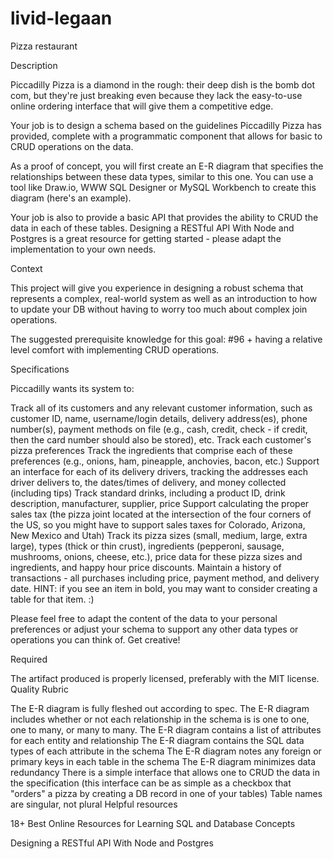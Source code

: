 # livid-legaan
Pizza restaurant

Description

Piccadilly Pizza is a diamond in the rough: their deep dish is the bomb dot com, but they're just breaking even because they lack the easy-to-use online ordering interface that will give them a competitive edge.

Your job is to design a schema based on the guidelines Piccadilly Pizza has provided, complete with a programmatic component that allows for basic to CRUD operations on the data.

As a proof of concept, you will first create an E-R diagram that specifies the relationships between these data types, similar to this one. You can use a tool like Draw.io, WWW SQL Designer or MySQL Workbench to create this diagram (here's an example).

Your job is also to provide a basic API that provides the ability to CRUD the data in each of these tables. Designing a RESTful API With Node and Postgres is a great resource for getting started - please adapt the implementation to your own needs.

Context

This project will give you experience in designing a robust schema that represents a complex, real-world system as well as an introduction to how to update your DB without having to worry too much about complex join operations.

The suggested prerequisite knowledge for this goal: #96 + having a relative level comfort with implementing CRUD operations.

Specifications

Piccadilly wants its system to:

 Track all of its customers and any relevant customer information, such as customer ID, name, username/login details, delivery address(es), phone number(s), payment methods on file (e.g., cash, credit, check - if credit, then the card number should also be stored), etc.
 Track each customer's pizza preferences
 Track the ingredients that comprise each of these preferences (e.g., onions, ham, pineapple, anchovies, bacon, etc.)
 Support an interface for each of its delivery drivers, tracking the addresses each driver delivers to, the dates/times of delivery, and money collected (including tips)
 Track standard drinks, including a product ID, drink description, manufacturer, supplier, price
 Support calculating the proper sales tax (the pizza joint located at the intersection of the four corners of the US, so you might have to support sales taxes for Colorado, Arizona, New Mexico and Utah)
 Track its pizza sizes (small, medium, large, extra large), types (thick or thin crust), ingredients (pepperoni, sausage, mushrooms, onions, cheese, etc.), price data for these pizza sizes and ingredients, and happy hour price discounts.
 Maintain a history of transactions - all purchases including price, payment method, and delivery date.
HINT: if you see an item in bold, you may want to consider creating a table for that item. :)

Please feel free to adapt the content of the data to your personal preferences or adjust your schema to support any other data types or operations you can think of. Get creative!

Required

 The artifact produced is properly licensed, preferably with the MIT license.
Quality Rubric

The E-R diagram is fully fleshed out according to spec.
The E-R diagram includes whether or not each relationship in the schema is is one to one, one to many, or many to many.
The E-R diagram contains a list of attributes for each entity and relationship
The E-R diagram contains the SQL data types of each attribute in the schema
The E-R diagram notes any foreign or primary keys in each table in the schema
The E-R diagram minimizes data redundancy
There is a simple interface that allows one to CRUD the data in the specification (this interface can be as simple as a checkbox that "orders" a pizza by creating a DB record in one of your tables)
Table names are singular, not plural
Helpful resources

18+ Best Online Resources for Learning SQL and Database Concepts

Designing a RESTful API With Node and Postgres
